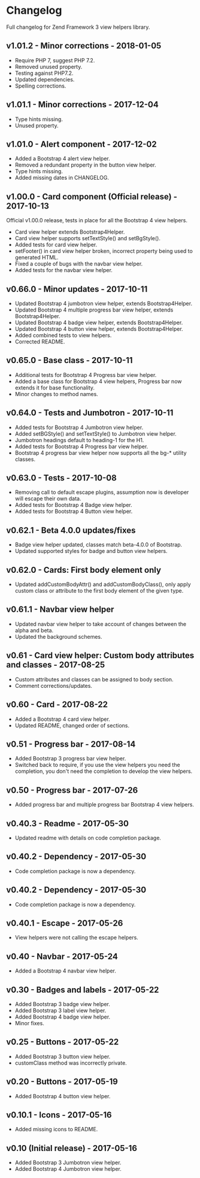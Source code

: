 # Changelog

Full changelog for Zend Framework 3 view helpers library.

## v1.01.2 - Minor corrections - 2018-01-05

* Require PHP 7, suggest PHP 7.2.
* Removed unused property.
* Testing against PHP7.2.
* Updated dependencies.
* Spelling corrections.

## v1.01.1 - Minor corrections - 2017-12-04

* Type hints missing.
* Unused property.

## v1.01.0 - Alert component - 2017-12-02

* Added a Bootstrap 4 alert view helper.
* Removed a redundant property in the button view helper.
* Type hints missing.
* Added missing dates in CHANGELOG.

## v1.00.0 - Card component (Official release) - 2017-10-13

Official v1.00.0 release, tests in place for all the Bootstrap 4 view helpers.

* Card view helper extends Bootstrap4Helper.
* Card view helper supports setTextStyle() and setBgStyle().
* Added tests for card view helper.
* setFooter() in card view helper broken, incorrect property being used to generated HTML.
* Fixed a couple of bugs with the navbar view helper.
* Added tests for the navbar view helper.

## v0.66.0 - Minor updates - 2017-10-11

* Updated Bootstrap 4 jumbotron view helper, extends Bootstrap4Helper.
* Updated Bootstrap 4 multiple progress bar view helper, extends Bootstrap4Helper.
* Updated Bootstrap 4 badge view helper, extends Bootstrap4Helper.
* Updated Bootstrap 4 button view helper, extends Bootstrap4Helper.
* Added combined tests to view helpers.
* Corrected README.

## v0.65.0 - Base class - 2017-10-11

* Additional tests for Bootstrap 4 Progress bar view helper.
* Added a base class for Bootstrap 4 view helpers, Progress bar now extends it for base functionality.
* Minor changes to method names.

## v0.64.0 - Tests and Jumbotron - 2017-10-11

* Added tests for Bootstrap 4 Jumbotron view helper.
* Added setBGStyle() and setTextStyle() to Jumbotron view helper.
* Jumbotron headings default to heading-1 for the H1.
* Added tests for Bootstrap 4 Progress bar view helper.
* Bootstrap 4 progress bar view helper now supports all the bg-* utility classes.

## v0.63.0 - Tests - 2017-10-08

* Removing call to default escape plugins, assumption now is developer will escape their own data.
* Added tests for Bootstrap 4 Badge view helper.
* Added tests for Bootstrap 4 Button view helper.

## v0.62.1 - Beta 4.0.0 updates/fixes

* Badge view helper updated, classes match beta-4.0.0 of Bootstrap.
* Updated supported styles for badge and button view helpers.

## v0.62.0 - Cards: First body element only

* Updated addCustomBodyAttr() and addCustomBodyClass(), only apply custom class or attribute to the first body element 
of the given type.

## v0.61.1 - Navbar view helper

* Updated navbar view helper to take account of changes between the alpha and beta.
* Updated the background schemes.

## v0.61 - Card view helper: Custom body attributes and classes - 2017-08-25

* Custom attributes and classes can be assigned to body section.
* Comment corrections/updates.

## v0.60 - Card - 2017-08-22

* Added a Bootstrap 4 card view helper.
* Updated README, changed order of sections.

## v0.51 - Progress bar - 2017-08-14

* Added Bootstrap 3 progress bar view helper.
* Switched back to require, if you use the view helpers you need the completion, you don't need the completion to develop the view helpers.

## v0.50 - Progress bar - 2017-07-26

* Added progress bar and multiple progress bar Bootstrap 4 view helpers.

## v0.40.3 - Readme - 2017-05-30

* Updated readme with details on code completion package.

## v0.40.2 - Dependency - 2017-05-30

* Code completion package is now a dependency.

## v0.40.2 - Dependency - 2017-05-30

* Code completion package is now a dependency.

## v0.40.1 - Escape - 2017-05-26

* View helpers were not calling the escape helpers.

## v0.40 - Navbar - 2017-05-24

* Added a Bootstrap 4 navbar view helper.

## v0.30 - Badges and labels - 2017-05-22

* Added Bootstrap 3 badge view helper.
* Added Bootstrap 3 label view helper.
* Added Bootstrap 4 badge view helper.
* Minor fixes.

## v0.25 - Buttons - 2017-05-22

* Added Bootstrap 3 button view helper.
* customClass method was incorrectly private.

## v0.20 - Buttons - 2017-05-19

* Added Bootstrap 4 button view helper.

## v0.10.1 - Icons - 2017-05-16

* Added missing icons to README.

## v0.10 (Initial release) - 2017-05-16

* Added Bootstrap 3 Jumbotron view helper.
* Added Bootstrap 4 Jumbotron view helper.
